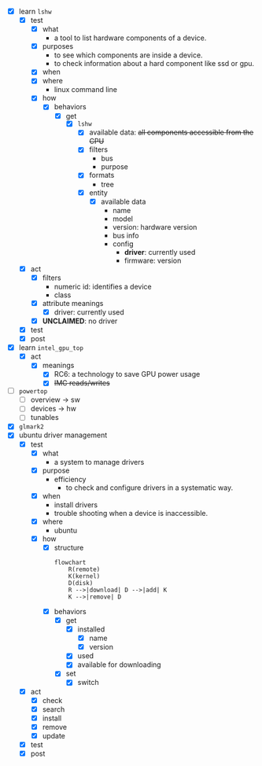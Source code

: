 - [x] learn `lshw`
    - [x] test
        - [x] what
            - a tool to list hardware components of a device.
        - [x] purposes
            - to see which components are inside a device. 
            - to check information about a hard component like ssd or gpu.
        - [x] when
        - [x] where
            - linux command line
        - [x] how
            - [x] behaviors
                - [x] get
                    - [x] `lshw`
                        - [x] available data: ~~all components accessible from the CPU~~
                        - [x] filters
                            - bus
                            - purpose 
                        - [x] formats
                            - tree
                        - [x] entity
                            - [x] available data
                                - name
                                - model
                                - version: hardware version
                                - bus info
                                - config
                                    - **driver**: currently used
                                    - firmware: version
    - [x] act
        - [x] filters
            - numeric id: identifies a device
            - class
        - [x] attribute meanings
            - [x] driver: currently used
        - [x] **UNCLAIMED**: no driver
    - [x] test
    - [x] post
- [x] learn `intel_gpu_top`
    - [x] act
        - [x] meanings
            - [x] RC6: a technology to save GPU power usage
            - [x] ~~IMC reads/writes~~
- [ ] `powertop`
    - [ ] overview -> sw
    - [ ] devices -> hw
    - [ ] tunables 
- [x] `glmark2`
- [x] ubuntu driver management
    - [x] test
        - [x] what
            - a system to manage drivers
        - [x] purpose
            - efficiency
                - to check and configure drivers in a systematic way.
        - [x] when
            - install drivers
            - trouble shooting when a device is inaccessible.
        - [x] where
            - ubuntu
        - [x] how
            - [x] structure
                ```mermaid
                flowchart
                    R(remote)
                    K(kernel)
                    D(disk)
                    R -->|download| D -->|add| K
                    K -->|remove| D
                ```
            - [x] behaviors
                - [x] get
                    - [x] installed
                        - [x] name
                        - [x] version
                    - [x] used
                    - [x] available for downloading
                - [x] set
                    - [x] switch
    - [x] act
        - [x] check
        - [x] search
        - [x] install
        - [x] remove
        - [x] update
    - [x] test
    - [x] post